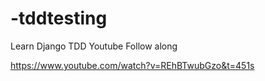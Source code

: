# -tddtesting
Learn Django TDD Youtube Follow along

https://www.youtube.com/watch?v=REhBTwubGzo&t=451s
